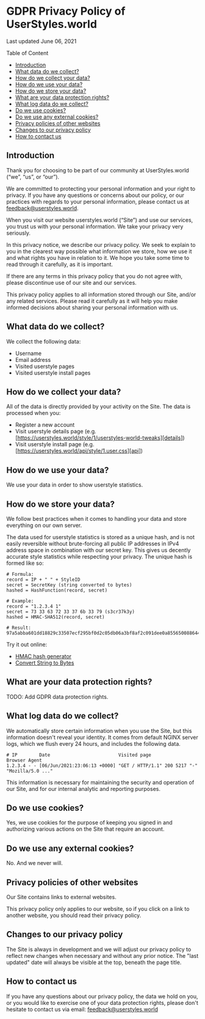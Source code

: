 # GDPR Privacy Policy of UserStyles.world

Last updated June 06, 2021

Table of Content

- [Introduction](#introduction)
- [What data do we collect?](#what-data-do-we-collect)
- [How do we collect your data?](#how-do-we-collect-your-data)
- [How do we use your data?](#how-do-we-use-your-data)
- [How do we store your data?](#how-do-we-store-your-data)
- [What are your data protection rights?](#what-are-your-data-protection-rights)
- [What log data do we collect?](#what-log-data-do-we-collect)
- [Do we use cookies?](#do-we-use-cookies)
- [Do we use any external cookies?](#do-we-use-any-external-cookies)
- [Privacy policies of other websites](#privacy-policies-of-other-websites)
- [Changes to our privacy policy](#changes-to-our-privacy-policy)
- [How to contact us](#how-to-contact-us)


## Introduction

Thank you for choosing to be part of our community at UserStyles.world (“we”,
“us”, or “our”).

We are committed to protecting your personal information and your right to
privacy. If you have any questions or concerns about our policy, or our
practices with regards to your personal information, please contact us at
[feedback@userstyles.world](mailto:feedback@userstyles.world).

When you visit our website userstyles.world (“Site”) and use our services, you
trust us with your personal information. We take your privacy very seriously.

In this privacy notice, we describe our privacy policy. We seek to explain to
you in the clearest way possible what information we store, how we use it and
what rights you have in relation to it. We hope you take some time to read
through it carefully, as it is important.

If there are any terms in this privacy policy that you do not agree with, please
discontinue use of our site and our services.

This privacy policy applies to all information stored through our Site, and/or
any related services. Please read it carefully as it will help you make informed
decisions about sharing your personal information with us.


## What data do we collect?

We collect the following data:

- Username
- Email address
- Visited userstyle pages
- Visited userstyle install pages


## How do we collect your data?

All of the data is directly provided by your activity on the Site. The data is
processed when you:

- Register a new account
- Visit userstyle details page (e.g. [https://userstyles.world/style/1/userstyles-world-tweaks][details])
- Visit userstyle install page (e.g. [https://userstyles.world/api/style/1.user.css][api])

[details]: https://userstyles.world/style/1/userstyles-world-tweaks
[api]: https://userstyles.world/api/style/1.user.css


## How do we use your data?

We use your data in order to show userstyle statistics.


## How do we store your data?

We follow best practices when it comes to handling your data and store
everything on our own server.

The data used for userstyle statistics is stored as a unique hash, and is not
easily reversible without brute-forcing all public IP addresses in IPv4 address
space in combination with our secret key. This gives us decently accurate style
statistics while respecting your privacy. The unique hash is formed like so:

```pseudo
# Formula:
record = IP + " " + StyleID
secret = SecretKey (string converted to bytes)
hashed = HashFunction(record, secret)

# Example:
record = "1.2.3.4 1"
secret = 73 33 63 72 33 37 6b 33 79 (s3cr37k3y)
hashed = HMAC-SHA512(record, secret)

# Result:
97a5abba601dd18829c33507ecf295bf0d2c05db06a3bf8af2c091dee0a8556500886443b59076057ffc5d8ad429d3d1de141e58684740729f3f24c7c435f7bb
```

Try it out online:

- [HMAC hash generator](https://cryptii.com/pipes/hmac)
- [Convert String to Bytes](https://onlinestringtools.com/convert-string-to-bytes)


## What are your data protection rights?

TODO: Add GDPR data protection rights.


## What log data do we collect?

We automatically store certain information when you use the Site, but this
information doesn't reveal your identity. It comes from default NGINX server
logs, which we flush every 24 hours, and includes the following data.

```
# IP        Date                         Visited page                  Browser Agent
1.2.3.4 - - [06/Jun/2021:23:06:13 +0000] "GET / HTTP/1.1" 200 5217 "-" "Mozilla/5.0 ..."
```

This information is necessary for maintaining the security and operation of
our Site, and for our internal analytic and reporting purposes.


## Do we use cookies?

Yes, we use cookies for the purpose of keeping you signed in and authorizing
various actions on the Site that require an account.


## Do we use any external cookies?

No. And we never will.


## Privacy policies of other websites

Our Site contains links to external websites.

This privacy policy only applies to our website, so if you click on a link to
another website, you should read their privacy policy.


## Changes to our privacy policy

The Site is always in development and we will adjust our privacy policy to
reflect new changes when necessary and without any prior notice. The "last
updated" date will always be visible at the top, beneath the page title.


## How to contact us 

If you have any questions about our privacy policy, the data we hold on you, or
you would like to exercise one of your data protection rights, please don't
hesitate to contact us via email:
[feedback@userstyles.world](mailto:feedback@userstyles.world)
